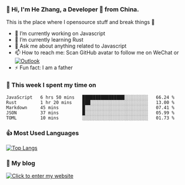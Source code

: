 ### 👋 Hi, I'm He Zhang, a Developer 🚀 from China.

This is the place where I opensource stuff and break things :rofl:

- 🔭  I’m currently working on Javascript
- 🌱  I’m currently learning Rust
- 💬  Ask me about anything related to Javascript
- 📫  How to reach me: Scan GitHub avatar to follow me on WeChat or [![Outlook](https://img.shields.io/badge/-Outlook-0078D4?style=flat&logo=Microsoft-Outlook&logoColor=white)](mailto:link@zhanghe.cool)
- ⚡  Fun fact: I am a father

### 💪 This week I spent my time on 
<!--START_SECTION:waka-->
```text
JavaScript   6 hrs 50 mins   ████████████████░░░░░░░░░   66.24 % 
Rust         1 hr 20 mins    ███░░░░░░░░░░░░░░░░░░░░░░   13.00 % 
Markdown     45 mins         █░░░░░░░░░░░░░░░░░░░░░░░░   07.41 % 
JSON         37 mins         █░░░░░░░░░░░░░░░░░░░░░░░░   05.99 % 
TOML         10 mins         ░░░░░░░░░░░░░░░░░░░░░░░░░   01.73 %
```
<!--END_SECTION:waka-->

### 👍 Most Used Languages
[![Top Langs](https://github-readme-stats.vercel.app/api/top-langs/?username=zhanghecool&layout=compact)](https://zhanghe.cool)

### 🌈 My blog 
[![Click to enter my website](https://cdn.jsdelivr.net/gh/zhanghecool/assets/images/gif/zhanghecools.gif)](https://zhanghe.cool)
